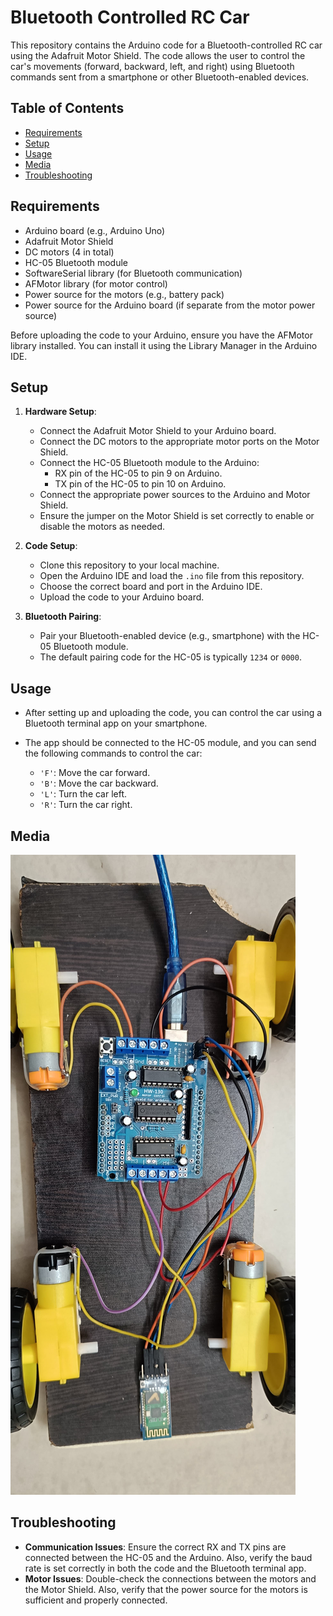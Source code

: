 # Bluetooth Controlled RC Car

This repository contains the Arduino code for a Bluetooth-controlled RC car using the Adafruit Motor Shield. The code allows the user to control the car's movements (forward, backward, left, and right) using Bluetooth commands sent from a smartphone or other Bluetooth-enabled devices.

## Table of Contents

- [Requirements](#requirements)
- [Setup](#setup)
- [Usage](#usage)
- [Media](#media)
- [Troubleshooting](#troubleshooting)

## Requirements

- Arduino board (e.g., Arduino Uno)
- Adafruit Motor Shield
- DC motors (4 in total)
- HC-05 Bluetooth module
- SoftwareSerial library (for Bluetooth communication)
- AFMotor library (for motor control)
- Power source for the motors (e.g., battery pack)
- Power source for the Arduino board (if separate from the motor power source)

Before uploading the code to your Arduino, ensure you have the AFMotor library installed. You can install it using the Library Manager in the Arduino IDE.

## Setup

1. **Hardware Setup**:
    - Connect the Adafruit Motor Shield to your Arduino board.
    - Connect the DC motors to the appropriate motor ports on the Motor Shield.
    - Connect the HC-05 Bluetooth module to the Arduino:
        - RX pin of the HC-05 to pin 9 on Arduino.
        - TX pin of the HC-05 to pin 10 on Arduino.
    - Connect the appropriate power sources to the Arduino and Motor Shield.
    - Ensure the jumper on the Motor Shield is set correctly to enable or disable the motors as needed.

2. **Code Setup**:
    - Clone this repository to your local machine.
    - Open the Arduino IDE and load the `.ino` file from this repository.
    - Choose the correct board and port in the Arduino IDE.
    - Upload the code to your Arduino board.

3. **Bluetooth Pairing**:
    - Pair your Bluetooth-enabled device (e.g., smartphone) with the HC-05 Bluetooth module.
    - The default pairing code for the HC-05 is typically `1234` or `0000`.

## Usage

- After setting up and uploading the code, you can control the car using a Bluetooth terminal app on your smartphone.
- The app should be connected to the HC-05 module, and you can send the following commands to control the car:

  - `'F'`: Move the car forward.
  - `'B'`: Move the car backward.
  - `'L'`: Turn the car left.
  - `'R'`: Turn the car right.

## Media

![](bluetoothcar.jpeg)


## Troubleshooting

- **Communication Issues**: Ensure the correct RX and TX pins are connected between the HC-05 and the Arduino. Also, verify the baud rate is set correctly in both the code and the Bluetooth terminal app.
- **Motor Issues**: Double-check the connections between the motors and the Motor Shield. Also, verify that the power source for the motors is sufficient and properly connected.



